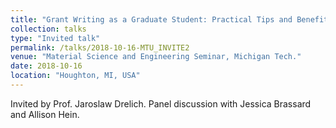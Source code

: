 ```yaml
---
title: "Grant Writing as a Graduate Student: Practical Tips and Benefits"
collection: talks
type: "Invited talk"
permalink: /talks/2018-10-16-MTU_INVITE2
venue: "Material Science and Engineering Seminar, Michigan Tech."
date: 2018-10-16
location: "Houghton, MI, USA"
---
```


Invited by Prof. Jaroslaw Drelich. Panel discussion with Jessica Brassard and Allison Hein.
